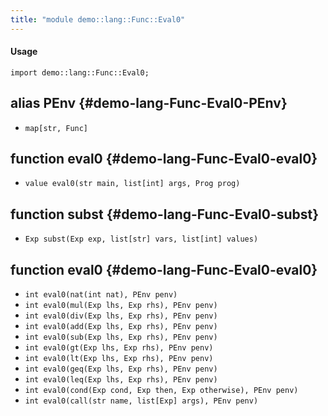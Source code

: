 ```yaml
---
title: "module demo::lang::Func::Eval0"
---
```


#### Usage

`import demo::lang::Func::Eval0;`


## alias PEnv {#demo-lang-Func-Eval0-PEnv}

* `map[str, Func]`

## function eval0 {#demo-lang-Func-Eval0-eval0}

* ``value eval0(str main, list[int] args, Prog prog)``

## function subst {#demo-lang-Func-Eval0-subst}

* ``Exp subst(Exp exp, list[str] vars, list[int] values)``

## function eval0 {#demo-lang-Func-Eval0-eval0}

* ``int eval0(nat(int nat), PEnv penv)``
* ``int eval0(mul(Exp lhs, Exp rhs), PEnv penv)``
* ``int eval0(div(Exp lhs, Exp rhs), PEnv penv)``
* ``int eval0(add(Exp lhs, Exp rhs), PEnv penv)``
* ``int eval0(sub(Exp lhs, Exp rhs), PEnv penv)``
* ``int eval0(gt(Exp lhs, Exp rhs), PEnv penv)``
* ``int eval0(lt(Exp lhs, Exp rhs), PEnv penv)``
* ``int eval0(geq(Exp lhs, Exp rhs), PEnv penv)``
* ``int eval0(leq(Exp lhs, Exp rhs), PEnv penv)``
* ``int eval0(cond(Exp cond, Exp then, Exp otherwise), PEnv penv)``
* ``int eval0(call(str name, list[Exp] args), PEnv penv)``

